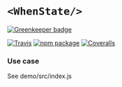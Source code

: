 # `<WhenState/>`

[![Greenkeeper badge](https://badges.greenkeeper.io/spadin/c-when-state.svg)](https://greenkeeper.io/)

[![Travis][build-badge]][build]
[![npm package][npm-badge]][npm]
[![Coveralls][coveralls-badge]][coveralls]

### Use case

See demo/src/index.js

[build-badge]: https://img.shields.io/travis/spadin/c-when-state/master.png?style=flat-square
[build]: https://travis-ci.org/spadin/c-when-state

[npm-badge]: https://img.shields.io/npm/v/c-when-state.png?style=flat-square
[npm]: https://www.npmjs.org/package/c-when-state

[coveralls-badge]: https://img.shields.io/coveralls/spadin/c-when-state/master.png?style=flat-square
[coveralls]: https://coveralls.io/github/spadin/c-when-state

